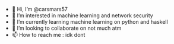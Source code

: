 - 👋 Hi, I’m @carsmars57
- 👀 I’m interested in machine learning and network security
- 🌱 I’m currently learning machine learning on python and haskell
- 💞️ I’m looking to collaborate on not much atm
- 📫 How to reach me : idk dont

<!---
carsmars57/carsmars57 is a ✨ special ✨ repository because its `README.md` (this file) appears on your GitHub profile.
You can click the Preview link to take a look at your changes.
--->
